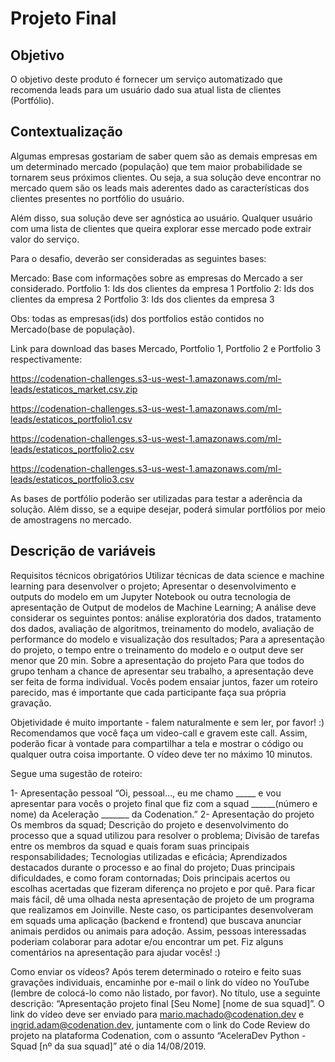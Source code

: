 # Projeto Final

## Objetivo
O objetivo deste produto é fornecer um serviço automatizado que recomenda leads para um usuário dado sua atual lista de clientes (Portfólio).

## Contextualização
Algumas empresas gostariam de saber quem são as demais empresas em um determinado mercado (população) que tem maior probabilidade se tornarem seus próximos clientes. Ou seja, a sua solução deve encontrar no mercado quem são os leads mais aderentes dado as características dos clientes presentes no portfólio do usuário.

Além disso, sua solução deve ser agnóstica ao usuário. Qualquer usuário com uma lista de clientes que queira explorar esse mercado pode extrair valor do serviço.

Para o desafio, deverão ser consideradas as seguintes bases:

Mercado: Base com informações sobre as empresas do Mercado a ser considerado. Portfolio 1: Ids dos clientes da empresa 1 Portfolio 2: Ids dos clientes da empresa 2 Portfolio 3: Ids dos clientes da empresa 3

Obs: todas as empresas(ids) dos portfolios estão contidos no Mercado(base de população).

Link para download das bases Mercado, Portfolio 1, Portfolio 2 e Portfolio 3 respectivamente:

https://codenation-challenges.s3-us-west-1.amazonaws.com/ml-leads/estaticos_market.csv.zip

https://codenation-challenges.s3-us-west-1.amazonaws.com/ml-leads/estaticos_portfolio1.csv

https://codenation-challenges.s3-us-west-1.amazonaws.com/ml-leads/estaticos_portfolio2.csv

https://codenation-challenges.s3-us-west-1.amazonaws.com/ml-leads/estaticos_portfolio3.csv

As bases de portfólio poderão ser utilizadas para testar a aderência da solução. Além disso, se a equipe desejar, poderá simular portfólios por meio de amostragens no mercado.

## Descrição de variáveis

Requisitos técnicos obrigatórios
Utilizar técnicas de data science e machine learning para desenvolver o projeto;
Apresentar o desenvolvimento e outputs do modelo em um Jupyter Notebook ou outra tecnologia de apresentação de Output de modelos de Machine Learning;
A análise deve considerar os seguintes pontos: análise exploratória dos dados, tratamento dos dados, avaliação de algoritmos, treinamento do modelo, avaliação de performance do modelo e visualização dos resultados;
Para a apresentação do projeto, o tempo entre o treinamento do modelo e o output deve ser menor que 20 min.
Sobre a apresentação do projeto
Para que todos do grupo tenham a chance de apresentar seu trabalho, a apresentação deve ser feita de forma individual. Vocês podem ensaiar juntos, fazer um roteiro parecido, mas é importante que cada participante faça sua própria gravação.

Objetividade é muito importante - falem naturalmente e sem ler, por favor! :) Recomendamos que você faça um video-call e gravem este call. Assim, poderão ficar à vontade para compartilhar a tela e mostrar o código ou qualquer outra coisa importante. O vídeo deve ter no máximo 10 minutos.

Segue uma sugestão de roteiro:

1- Apresentação pessoal
“Oi, pessoal…, eu me chamo _____ e vou apresentar para vocês o projeto final que fiz com a squad ______(número e nome) da Aceleração _______ da Codenation.”
2- Apresentação do projeto
Os membros da squad;
Descrição do projeto e desenvolvimento do processo que a squad utilizou para resolver o problema;
Divisão de tarefas entre os membros da squad e quais foram suas principais responsabilidades;
Tecnologias utilizadas e eficácia;
Aprendizados destacados durante o processo e ao final do projeto;
Duas principais dificuldades, e como foram contornadas;
Dois principais acertos ou escolhas acertadas que fizeram diferença no projeto e por quê.
Para ficar mais fácil, dê uma olhada nesta apresentação de projeto de um programa que realizamos em Joinville. Neste caso, os participantes desenvolveram em squads uma aplicação (backend e frontend) que buscava anunciar animais perdidos ou animais para adoção. Assim, pessoas interessadas poderiam colaborar para adotar e/ou encontrar um pet. Fiz alguns comentários na apresentação para ajudar vocês! :)

Como enviar os vídeos?
Após terem determinado o roteiro e feito suas gravações individuais, encaminhe por e-mail o link do vídeo no YouTube (lembre de colocá-lo como não listado, por favor). No título, use a seguinte descrição: “Apresentação projeto final [Seu Nome] [nome de sua squad]”. O link do vídeo deve ser enviado para mario.machado@codenation.dev e ingrid.adam@codenation.dev, juntamente com o link do Code Review do projeto na plataforma Codenation, com o assunto “AceleraDev Python - Squad [nº da sua squad]” até o dia 14/08/2019.
